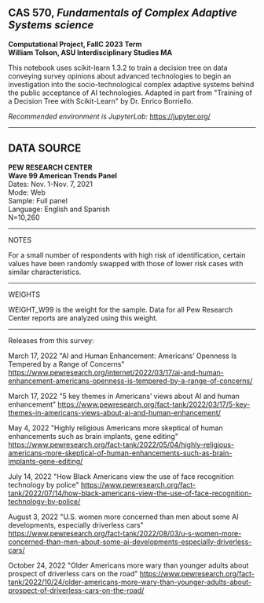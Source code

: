   
 
## CAS 570, *Fundamentals of Complex Adaptive Systems science*
**Computational Project, FallC 2023 Term**  
**William Tolson, ASU Interdisciplinary Studies MA**

This notebook uses scikit-learn 1.3.2 to train a decision tree on data conveying survey opinions about advanced technologies to begin an investigation into the socio-technological complex adaptive systems behind the public acceptance of AI technologies. Adapted in part from "Training of a Decision Tree with Scikit-Learn" by Dr. Enrico Borriello.

*Recommended environment is JupyterLab:* https://jupyter.org/ 

***************************************************************************************************************************

## DATA SOURCE

**PEW RESEARCH CENTER**  
**Wave 99 American Trends Panel**  
Dates: Nov. 1-Nov. 7, 2021  
Mode: Web  
Sample: Full panel  
Language: English and Spanish  
N=10,260  

***************************************************************************************************************************
NOTES

For a small number of respondents with high risk of identification, certain values have been randomly swapped with those of lower risk cases with similar characteristics.

***************************************************************************************************************************
WEIGHTS 

WEIGHT_W99 is the weight for the sample. Data for all Pew Research Center reports are analyzed using this weight.

***************************************************************************************************************************
Releases from this survey:

March 17, 2022 "AI and Human Enhancement: Americans’ Openness Is Tempered by a Range of Concerns"
https://www.pewresearch.org/internet/2022/03/17/ai-and-human-enhancement-americans-openness-is-tempered-by-a-range-of-concerns/ 

March 17, 2022 "5 key themes in Americans’ views about AI and human enhancement" 
https://www.pewresearch.org/fact-tank/2022/03/17/5-key-themes-in-americans-views-about-ai-and-human-enhancement/

May 4, 2022 "Highly religious Americans more skeptical of human enhancements such as brain implants, gene editing"
https://www.pewresearch.org/fact-tank/2022/05/04/highly-religious-americans-more-skeptical-of-human-enhancements-such-as-brain-implants-gene-editing/

July 14, 2022 "How Black Americans view the use of face recognition technology by police"
https://www.pewresearch.org/fact-tank/2022/07/14/how-black-americans-view-the-use-of-face-recognition-technology-by-police/

August 3, 2022 "U.S. women more concerned than men about some AI developments, especially driverless cars"
https://www.pewresearch.org/fact-tank/2022/08/03/u-s-women-more-concerned-than-men-about-some-ai-developments-especially-driverless-cars/

October 24, 2022 "Older Americans more wary than younger adults about prospect of driverless cars on the road"
https://www.pewresearch.org/fact-tank/2022/10/24/older-americans-more-wary-than-younger-adults-about-prospect-of-driverless-cars-on-the-road/
